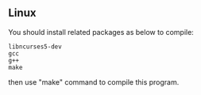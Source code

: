 Linux
---------

You should install related packages as below to compile:

    libncurses5-dev
	gcc
	g++
	make
	
then use "make" command to compile this program. 
